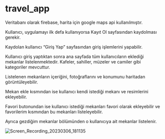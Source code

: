 # travel_app
Veritabanı olarak firebase, harita için google maps api kullanılmıştır.

Kullanıcı, uygulamayı ilk defa kullanıyorsa Kayıt Ol sayfasından kaydolması gerekir. 

Kaydolan kullanıcı “Giriş Yap” sayfasından giriş işlemlerini yapabilir. 

Kullanıcı giriş yaptıktan sonra ana sayfada tüm kullanıcıların eklediği mekanlar listelenmektedir. Kafeler, sahiller, müzeler ve camiler gibi kategoriler mevcuttur.  

Listelenen mekanların içeriğini, fotoğraflarını ve konumunu haritadan görüntüleyebilir.

Mekan ekle kısmından ise kullanıcı kendi istediği mekanı ve resimlerini ekleyebilir. 

Favori butonundan ise kullanıcı istediği mekanları favori olarak ekleyebilir ve favorilerim kısmından bu mekanları listeleyebilir.

Ayrıca gezdiğim mekanlar bölümünden o kullanıcıya ait mekanlar listelenir.


![Screen_Recording_20230306_181135](https://user-images.githubusercontent.com/45559372/223749313-09af220f-ab70-4f69-bd1a-dc8b0a59eded.gif)
